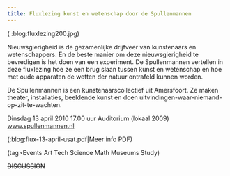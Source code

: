 ```yaml
---
title: Fluxlezing kunst en wetenschap door de Spullenmannen
---
```

(  :blog:fluxlezing200.jpg)

Nieuwsgierigheid is de gezamenlijke drijfveer van kunstenaars en wetenschappers. En de beste manier om deze nieuwsgierigheid te bevredigen is het doen van een experiment. De Spullenmannen vertellen in deze fluxlezing hoe ze een brug slaan tussen kunst en wetenschap en hoe met oude apparaten de wetten der natuur ontrafeld kunnen worden.

De Spullenmannen is een kunstenaarscollectief uit Amersfoort. Ze maken theater, installaties, beeldende kunst en doen uitvindingen-waar-niemand-op-zit-te-wachten.

Dinsdag 13 april 2010
17.00 uur
Auditorium (lokaal 2009)
www.spullenmannen.nl 

(:blog:flux-13-april-usat.pdf|Meer info PDF)

(tag>Events Art Tech Science Math Museums Study)


~~DISCUSSION~~
